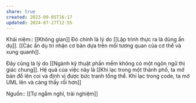 ```yaml
---
share: true
created: 2023-09-05T16:17
updated: 2024-07-27T12:55
---
```

Khái niệm:: [[Không gian]]
Đó chính là lý do [[Lập trình thực ra là dùng ẩn dụ]]. [[Các ẩn dụ tri nhận cơ bản dựa trên mối tương quan của cơ thể và xung quanh]].

Đây cũng là lý do [[Ngành kỹ thuật phần mềm không có một ngôn ngữ thị giác chung]]. Hệ quả của việc này là [[Khi lạc trong một thành phố, ta mở bản đồ lên coi và định vị được bức tranh tổng thể. Khi lạc trong code, ta mở UML lên và càng thấy rối hơn]]

Nguồn:: [[Tự ngẫm nghĩ, trải nghiệm]]